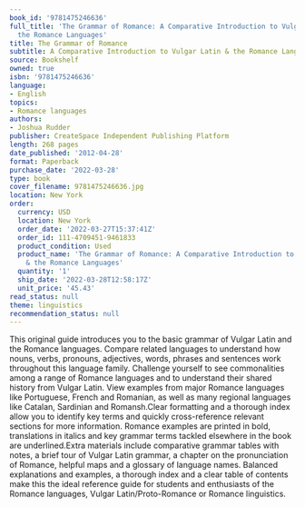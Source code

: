 ```yaml
---
book_id: '9781475246636'
full_title: 'The Grammar of Romance: A Comparative Introduction to Vulgar Latin &
  the Romance Languages'
title: The Grammar of Romance
subtitle: A Comparative Introduction to Vulgar Latin & the Romance Languages
source: Bookshelf
owned: true
isbn: '9781475246636'
language:
- English
topics:
- Romance languages
authors:
- Joshua Rudder
publisher: CreateSpace Independent Publishing Platform
length: 268 pages
date_published: '2012-04-28'
format: Paperback
purchase_date: '2022-03-28'
type: book
cover_filename: 9781475246636.jpg
location: New York
order:
  currency: USD
  location: New York
  order_date: '2022-03-27T15:37:41Z'
  order_id: 111-4709451-9461833
  product_condition: Used
  product_name: 'The Grammar of Romance: A Comparative Introduction to Vulgar Latin
    & the Romance Languages'
  quantity: '1'
  ship_date: '2022-03-28T12:58:17Z'
  unit_price: '45.43'
read_status: null
theme: linguistics
recommendation_status: null
---
```

This original guide introduces you to the basic grammar of Vulgar Latin and the Romance languages. Compare related languages to understand how nouns, verbs, pronouns, adjectives, words, phrases and sentences work throughout this language family. Challenge yourself to see commonalities among a range of Romance languages and to understand their shared history from Vulgar Latin. View examples from major Romance languages like Portuguese, French and Romanian, as well as many regional languages like Catalan, Sardinian and Romansh.Clear formatting and a thorough index allow you to identify key terms and quickly cross-reference relevant sections for more information. Romance examples are printed in bold, translations in italics and key grammar terms tackled elsewhere in the book are underlined.Extra materials include comparative grammar tables with notes, a brief tour of Vulgar Latin grammar, a chapter on the pronunciation of Romance, helpful maps and a glossary of language names. Balanced explanations and examples, a thorough index and a clear table of contents make this the ideal reference guide for students and enthusiasts of the Romance languages, Vulgar Latin/Proto-Romance or Romance linguistics.


